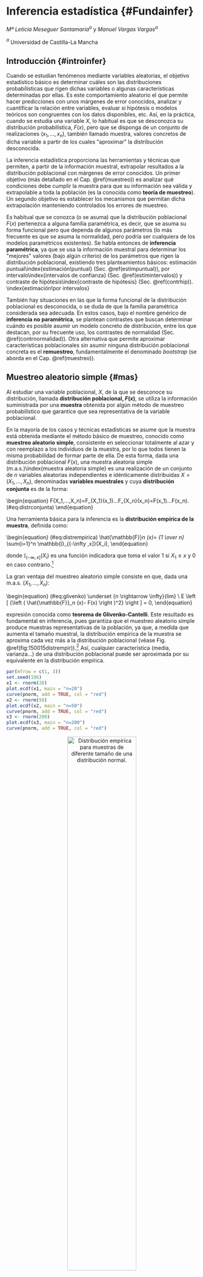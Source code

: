 
# Inferencia estadística {#Fundainfer}

*Mª Leticia Meseguer Santamaría*$^{a}$ y *Manuel Vargas Vargas*$^{a}$

$^{a}$ Universidad de Castilla-La Mancha

## Introducción {#introinfer}

Cuando se estudian fenómenos mediante variables aleatorias, el objetivo estadístico básico es determinar cuáles son las distribuciones probabilísticas que rigen dichas variables o algunas características determinadas por ellas. Es este comportamiento aleatorio el que permite hacer predicciones con unos márgenes de error conocidos, analizar y cuantificar la relación entre variables, evaluar si hipótesis o modelos teóricos son congruentes con los datos disponibles, etc. Así, en la práctica, cuando se estudia una variable $X$, lo habitual es que se desconozca su distribución probabilística, $F(x)$, pero que se disponga de un conjunto de realizaciones $(x_1,...,x_n)$, también llamado muestra, valores concretos de dicha variable a partir de los cuales "aproximar" la distribución desconocida.

La inferencia estadística proporciona las herramientas y técnicas que permiten, a partir de la información muestral, extrapolar resultados a la distribución poblacional con márgenes de error conocidos. Un primer objetivo (más detallado en el Cap. \@ref(muestreo)) es analizar qué condiciones debe cumplir la muestra para que su información sea válida y extrapolable a toda la población (es la conocida como **teoría de muestreo**). Un segundo objetivo es establecer los mecanismos que permitan dicha extrapolación manteniendo controlados los errores de muestreo.

Es habitual que se conozca (o se asuma) que la distribución poblacional $F(x)$ pertenezca a alguna familia paramétrica, es decir, que se asuma su forma funcional pero que dependa de algunos parámetros (lo más frecuente es que se asuma la normalidad, pero podría ser cualquiera de los modelos paramétricos existentes). Se habla entonces de **inferencia paramétrica**, ya que se usa la información muestral para determinar los "mejores" valores (bajo algún criterio) de los parámetros que rigen la distribución poblacional, existiendo tres planteamientos básicos: estimación puntual\index{estimación!puntual} (Sec. \@ref(estimpuntual)), por intervalo\index{intervalos de confianza} (Sec. \@ref(estimintervalos)) y contraste de hipótesis\index{contraste de hipótesis} (Sec. \@ref(contrhip)).
\index{estimación!por intervalos}

También hay situaciones en las que la forma funcional de la distribución poblacional es desconocida, o se duda de que la familia paramétrica considerada sea adecuada. En estos casos, bajo el nombre genérico de **inferencia no paramétrica**, se plantean contrastes que buscan determinar cuándo es posible asumir un modelo concreto de distribución, entre los que destacan, por su frecuente uso, los contrastes de normalidad (Sec. \@ref(contrnormalidad)). Otra alternativa que permite aproximar características poblacionales sin asumir ninguna distribución poblacional concreta es el **remuestreo**, fundamentalmente el denominado *bootstrap* (se aborda en el Cap. \@ref(muestreo)).

## Muestreo aleatorio simple {#mas}

Al estudiar una variable poblacional, $X$, de la que se desconoce su distribución, llamada **distribución poblacional, $F(x)$**, se utiliza la información suministrada por una **muestra** obtenida por algún método de muestreo probabilístico que garantice que sea representativa de la variable poblacional. 

En la mayoría de los casos y técnicas estadísticas se asume que la muestra está obtenida mediante el método básico de muestreo, conocido como **muestreo aleatorio simple**, consistente en seleccionar totalmente al azar y con reemplazo a los individuos de la muestra, por lo que todos tienen la misma probabilidad de formar parte de ella. De esta forma, dada una distribución poblacional $F(x)$, una muestra aleatoria simple (m.a.s.)\index{muestra aleatoria simple} es una realización de un conjunto de $n$ variables aleatorias independientes e idénticamente distribuidas $X=(X_1,...,X_n)$, denominadas **variables muestrales** y cuya **distribución conjunta** es de la forma:

\begin{equation}
F(X_1,...,X_n)=F_{X_1}(x_1)...F_{X_n}(x_n)=F(x_1)...F(x_n).
(\#eq:distrconjunta)
\end{equation}

Una herramienta básica para la inferencia es la **distribución empírica de la muestra**, definida como:

\begin{equation}
(\#eq:distrempirica)
\hat{\mathbb{F}}_n (x)= {1 \over n} \sum_{i=1}^n \mathbb{I}_{(-\infty ,x]}(X_i),
\end{equation}

donde $\mathbb{I}_{(-\infty ,x]}(X_i)$ es una función indicadora que toma el valor 1 si $X_1 \leq x$ y 0 en caso contrario.[^Infe1]

[^Infe1]: Es decir, la distribución empírica de la muestra indica, para cada valor *x*, la proporción de elementos de la muestra que toman un valor menor o igual que él.

La gran ventaja del muestreo aleatorio simple consiste en que, dada una m.a.s. $(X_1,..., X_n)$:

\begin{equation}
(\#eq:glivenko)
\underset {n \rightarrow \infty}{lim} \ E \left [ {\left ( \hat{\mathbb{F}}_n (x)- F(x) \right )^2} \right ] = 0,
\end{equation}

expresión conocida como **teorema de Glivenko-Cantelli**. Este resultado es fundamental en inferencia, pues garantiza que el muestreo aleatorio simple produce muestras representativas de la población, ya que, a medida que aumenta el tamaño muestral, la distribución empírica de la muestra se aproxima cada vez más a la distribución poblacional (véase Fig. \@ref(fig:150015distrempir)).[^Infe2] Así, cualquier característica (media, varianza...) de una distribución poblacional puede ser aproximada por su equivalente en la distribución empírica.

[^Infe2]: Un tema que se abordará en el Cap. \@ref(muestreo) es la determinación del tamaño muestral necesario para que la aproximación tenga un error menor que uno prefijado.


```r
par(mfrow = c(1, 3))
set.seed(196)
x1 <- rnorm(20)
plot.ecdf(x1, main = "n=20")
curve(pnorm, add = TRUE, col = "red")
x2 <- rnorm(50)
plot.ecdf(x2, main = "n=50")
curve(pnorm, add = TRUE, col = "red")
x3 <- rnorm(200)
plot.ecdf(x3, main = "n=200")
curve(pnorm, add = TRUE, col = "red")
```

<div class="figure" style="text-align: center">
<img src="img/150015img01.png" alt="Distribución empírica para muestras de diferente tamaño de una distribución normal." width="60%" />
<p class="caption">(\#fig:150015distrempir)Distribución empírica para muestras de diferente tamaño de una distribución normal.</p>
</div>

Es muy frecuente que, a efectos de inferencia, no se estudie el comportamiento aleatorio de toda la muestra (su distribución conjunta), sino que interese el comportamiento de una función de la muestra que no dependa de ningún valor desconocido, $T(X)=T(X_1,...,X_n)$, llamada genéricamente **estadístico muestral**; dicho comportamiento vendrá determinado por la **distribución en el muestreo** del estadístico $T(X)$. El hecho de utilizar una m.a.s. permite establecer resultados de interés sobre los estadísticos o, en algunos casos, incluso obtener la distribución en el muestreo exacta de los estadísticos más usuales (Sec. \@ref(pobnormales)).

Así, dadas una variable poblacional $X$ con varianza finita y una m.a.s., se define la **media muestral** (aleatoria) como:

\begin{equation}
(\#eq:mediamuestral)
\bar X = \frac {X_1, + ... + X_n}{n}.
\end{equation}

El hecho de utilizar una m.a.s. garantiza que:

\begin{equation}
E[\bar X] = E[X] \ \text{;} \ Var(\bar X)=\frac{Var(X)}{n}.
\end{equation}

Este resultado es muy útil, ya que indica que la variabilidad de la media muestral es más pequeña que la variabilidad de la variable poblacional, siendo inversamente proporcional al tamaño muestral.

Otro estadístico muy utilizado es la **varianza muestral**,^[La varianza muestral, como estadístico, también es aleatorio.] que se define como:

\begin{equation}
(\#eq:varmuestral)
S^2 = {\sum_{i=1}^n \left ( X_i - \bar X \right ) ^2 \over n}.
\end{equation}

En este caso, su esperanza es:

\begin{equation}
E[S^2] = \frac {n-1}{n} Var[X],
\end{equation}

que no coincide con la varianza poblacional. Para evitar este hecho, se define la **cuasivarianza muestral** (aleatoria):

\begin{equation}
(\#eq:cuasivarmuestral)
S_c^2 = {\sum_{i=1}^n \left ( X_i - \bar X \right ) ^2 \over {n-1}},
\end{equation}

estadístico para el que sí se cumple que $E[S_c ^2] = Var[X]$, ya que existe una relación de proporcionalidad entre ambos estadísticos $nS^2 = (n-1)S_c ^2$.[^Infe3]

[^Infe3]: Muchos textos, sobre todo anglosajones, no hacen esta distinción, sino que denominan directamente "varianza muestral" a la cuasivarianza. En **R**, por ejemplo, las funciones `var()` o `sd()` proporcionan la cuasivarianza y cuasidesviación típica muestrales respectivamente, matiz que hay que tener siempre presente.

## Estimación puntual {#estimpuntual}
\index{estimación!puntual}
Sea una población caracterizada por una distribución poblacional, $F (x,\theta)$, de una familia paramétrica de la que se desconoce el valor del parámetro $\theta \in \Theta$, donde $\Theta$ es el espacio paramétrico (conjunto de posibles valores de $\theta$). Dada una m.a.s. $X=(X_1,...,X_n)$, se considera como *estimador* de $\theta$ a un estadístico muestral cuyo resultado sea un posible valor del parámetro:

\begin{equation}
(\#eq:estimador)
\hat{\theta}=T(X)=T(X_1,...,X_n) \in \Theta.
\end{equation}

La siguiente expresión corresponde al **error cuadrático medio** de un estimador:

\begin{equation}
(\#eq:ecm)
ECM_\theta (\hat{\theta})=E_\theta \left[ { \left ( \hat{\theta}-\theta \right ) ^2 } \right],
\end{equation}

que proporciona un valor medio del error que se comete al "aproximar" el verdadero valor $\theta$ por el resultado del estimador $\hat{\theta}$.
Así, el criterio de "mínimos cuadrados"\index{estimador!de mínimos cuadrados} propone utilizar el estimador que minimiza el error cuadrático medio:

\begin{equation}
\hat{\theta}_{MC}= \underset {\hat{\theta}} {min} E_\theta \left[ {\left ( \hat{\theta}-\theta \right )^2} \right].
\end{equation}

Desarrollando la expresión del ECM (\ref{eq:ecm}), este se puede reexpresar como:

\begin{equation}
ECM_\theta (\hat{\theta})=Var_\theta (\hat{\theta}) + \left ( E_{\theta}(\hat{\theta}) - \theta \right ) ^2  = Var_\theta (\hat{\theta}) + b_\theta ^2 (\hat{\theta}),
\end{equation}

donde $b_\theta(\hat{\theta}) =\left ( E_{\theta}(\hat{\theta}) - \theta \right )$ se conoce como **sesgo** del estimador (*bias*, en inglés). Así, el ECM de un estimador depende de su varianza y de su sesgo al cuadrado.

Por tanto, la determinación del "mejor" estimador, bajo el criterio de mínimos cuadrados, se puede llevar a cabo en dos pasos:

- Seleccionar estimadores "insesgados", es decir, de sesgo cero, o sea, $E(\hat{\theta})=\theta$ (el valor medio del estimador coincide con el parámetro).

- De entre los estimadores inesgados, seleccionar el de varianza mínima,  $Var(\hat{\theta}_{MC})= \underset {\hat{\theta}} {min} Var(\hat{\theta})$.

Queda fuera del objetivo de este capítulo plantear la obtención del estimador de mínimos cuadrados para cualquier distribución poblacional y parámetros, que el lector interesado puede encontrar en cualquier texto teórico de inferencia estadística [@martin2007fundamentos; @CasellaBerger2007; @Blais2020; @Almudevar2021].

Otro planteamiento para encontrar estimadores puntuales se basa en la función de densidad conjunta de la muestra, que depende de esta y del parámetro que caracteriza a la distribución poblacional:

\begin{equation}
(\#eq:verosimilitud)
f(x_1,...,x_n;\theta)=f(x_1;\theta)...f(x_n;\theta)=L(\theta;x_1,...,x_n).
\end{equation}

Considerando el parámetro como fijo, la función se interpreta como la densidad de probablilidad de la muestra. Sin embargo, si se considera que la muestra está dada, entonces se puede interpretar como una función del parámetro que mide la **verosimilitud** (*likelihood*, en inglés) de cada valor del parámetro en función de la muestra obtenida. Así, el criterio para determinar el "mejor" estimador puede ser seleccionar aquel que maximiza la función de verosimilitud; se obtiene entonces el conocido como **estimador máximo verosímil**: \index{estimador!máximo verosímil}

\begin{equation}
\hat{\theta}_{MV}= \underset {\theta} {max} L(\theta;x_1,...,x_n).
\end{equation}

Para el cálculo del estimador máximo verosímil no se suele utilizar la función de verosimilitud, sino su logaritmo (que alcanza los máximos y mínimos en los mismos puntos), derivando respecto al parámetro e igualando a cero (ecuación de verosimilitud).

Este método suele proporcionar estimadores con buenas propiedades estadísticas y, en muchos casos, suele conducir al mismo resultado que el método de mínimos cuadrados.[^Infe4] En las distribuciones usuales, es relativamente sencillo obtener la ecuación de verosimilitud y resolverla, por lo que se dispone de estimadores máximo verosímiles conocidos. En modelos más elaborados, la resolución de la ecuación de verosimilitud se puede complicar, hasta el extremo de que haya que recurrir a métodos numéricos de aproximación.

[^Infe4]: En las distribuciones usuales es así, salvo que el estimador de máxima verosimilitud sea sesgado, como es el caso de estimar la varianza en una distibución normal.

Una alternativa computacionalmente más sencilla es la basada en el conocido como **método de los momentos**. El planteamiento básico es expresar el parámetro en función de los momentos poblacionales (esperanza, varianza, etc.) y utilizar como estimador la misma función pero de los momentos muestrales (media muestral, varianza muestral, etc.). En las distribuciones más usuales, los parámetros suelen ser momentos poblacionales o transformaciones simples de estos, por lo que el método de los momentos es muy sencillo. Como contrapartida, es más difícil evaluar las propiedades estadísticas de estos estimadores, salvo que coincidan con los de mínimos cuadrados o de máxima verosimilitud.

En **R**, el paquete `fdistrplus` dispone de la función `fitdist()`, que permite la obtención de los estimadores para las distribuciones usuales por diversos métodos, incluidos el de máxima verosimilitud (`mle`) y el de los momentos (`mme`).




## Estimación por intervalos {#estimintervalos}
\index{intervalos de confianza}
Dado que todo estimador es una variable aleatoria, su valor concreto, la "estimación" del parámetro $\hat\theta$, depende de la muestra. Esta variación muestral ocasiona incertidumbre sobre la estimación. Una forma de incluir esta variabilidad en la estimación puede consistir en sustituir la estimación puntual por un intervalo de valores en el que se tenga un cierto nivel de confianza de que contenga al verdadero valor del parámetro.

El método más extendido para obtener **intervalos de confianza** consiste en utilizar un estimador puntual y su distribución en el muestreo para construir un intervalo que contenga, con cierta probabilidad $(1-\alpha)$, el verdadero valor $\theta$:

\begin{equation}
(\#eq:interconfianza)
IC_{(1-\alpha)}=[LIC , LSC] \ \text{tal que} \ P \left ( LIC \leq \theta \leq LSC  \right ) = (1-\alpha),
\end{equation}

donde los límites inferior (LIC) y superior (LSC) de confianza, denominados **valores críticos**, dependen de la desviación típica del estimador y de constantes asociadas a su distribución y al nivel de confianza $(1-\alpha)$. En esta ecuación, tanto el LIC como el LSC son variables aleatorias; cuando se utilizan los datos de una muestra, se convierten en valores reales, por lo que no se puede hablar de "probabilidad de que el parámetro esté dentro del intervalo", sino que se habla de "confianza en que el intervalo contenga el valor del parámetro". 

En **R**, el paquete `Rlab` permite obtener los valores críticos de las distribuciones usuales a través de los cuantiles, anteponiendo *q* al nombre de la distribución (véase la Tabla \@ref(tab:distribuciones)); por ejemplo, usando las funciones `qbinom()`, `qnorm()`, `qt()`, `qf()`, etc. Igualmente, el paquete `DescTools` dispone de funciones para calcular intervalos de confianza en poblaciones normales para la media (`MeanCI()`), la diferencia de medias (`MeanDiffCI()`), la mediana (`MedianCI()`), cualquier cuantil (`QuantileCI()`) o la varianza (`VarCI()`). Por último, en el caso de no conocer la distribución en el muestreo del estimador, se puede recurrir al remuestreo por *bootstrap*, que se detallará en el Cap. \@ref(muestreo), indicando el método `boot` en las funciones anteriores.




## Contrastes de hipótesis {#contrhip}
\index{contraste de hipótesis}
Hay situaciones donde no interesa tanto estimar el valor de un parámetro, sino decidir si la información muestral es congruente con algún valor concreto del parámetro. En estos casos, se puede establecer como **hipótesis** que el parámetro toma un valor concreto y **contrastar** si es verosímil haber obtenido el resultado muestral dado. Este planteamiento se conoce como **contrastes de significación**.

Así, se establece una hipótesis, históricamente conocida como **hipótesis nula**, que determina un valor del parámetro:

\begin{equation}
H_0 \equiv \theta = \theta_0.
\end{equation}

Suponiendo cierta la hipótesis nula, la distribución muestral del estimador permite obtener la probabilidad de observar un valor del estimador más "distante" del valor del parámetro fijado en la hipótesis nula que el obtenido en la muestra, probabilidad conocida como **$p-$valor**:\index{p-valor@\textit{p}-valor} si es muy pequeño, es muy poco probable que se observe el valor obtenido en la muestra cuando la hipótesis es cierta, por lo que la evidencia empírica no es congruente con ella; si no es pequeño, dicho valor es probable que se observe (bajo la hipótesis nula), por lo que no habría evidencia empírica "en contra" de ella.

Se habla de **$p-$valor bilateral** o "a dos colas" cuando la distancia se considera tanto por la derecha como por la izquierda de la distribución del estimador bajo la hipótesis nula. En caso de que se considere solo por la izquierda o por la derecha, se habla de **$p-$valor unilateral** (a la izquierda o a la derecha, respectivamente) o "a una cola". La comparación (distancia) entre el valor del parámetro establecido en la hipótesis nula y el del estimador de dicho parámetro puede llevarse a cabo por diferencia (tal es el caso del contraste de medias) o por cociente (caso de los contrastes de varianzas).

Habitualmente, se considera que un $p-$valor por debajo de 0,05 ya indica que la evidencia empírica no permite asumir como cierta la hipótesis nula, expresándose como que el valor del parámetro es "significativamente distinto (menor o mayor)" que $\theta_0$. También es posible interpretar el $p-$valor como "la probabilidad máxima de cometer el error de rechazar la hipótesis nula cuando es cierta", abreviado como "tamaño del error si se rechaza la hipótesis nula".

Estos contrastes de significación, originalmente desarrollados por Ronald Fisher, fueron incluidos en un esquema de toma de decisiones por Jerzy Neyman y Egon Pearson, planteando que, de no ser cierta la hipótesis nula, se debe plantear una hipótesis alternativa $H_1$. La decisión de qué hipótesis resulta más congruente con los datos se basa en la comparación por cociente de las verosimilitudes de la muestra bajo cada una de ellas, decidiendo el rechazo de la hipótesis nula a favor de la alternativa cuando dicho cociente es, en probabilidad, inferior a un valor prefijado, $\alpha$, conocido como **nivel de significación**. Dependiendo de la estructura de las hipótesis (simples, si solo determinan un valor del parámetro, o compuestas, si determinan más de uno; a su vez, unilaterales si los valores son todos menores, o mayores, que uno dado, o bilaterales en caso contrario) la regla de decisión del contraste resulta más o menos compleja de obtener.

Cuando se adopta el planteamiento decisional de Neyman-Pearson, el nivel de significación permite evaluar la probabilidad de rechazar la hipótesis nula cuando es cierta (conocida también como **probabilidad de error de tipo I**, $\alpha$), pero también la probabilidad de aceptar como cierta $H_0$ cuando es más correcta $H_1$ (denominada **probabilidad de error de tipo II**, $\beta$) o, equivalentemente, su complementario: la probabilidad de rechazar $H_0$ cuando $H_1$ es más correcta, probabilidad conocida como **potencia del contraste**, $(1-\beta)$. Si la hipótesis alternativa es simple, es posible evaluar la potencia, por lo que se tiene una medida probabilística de la magnitud de ambos errores (de tipo I y de tipo II), lo cual permite una valoración completa del resultado de la regla de decisión (contraste de hipótesis). Sin embargo, si la hipótesis $H_1$ es compuesta, la magnitud de la potencia es una función evaluada en el rango de valores que establezca dicha hipótesis. En este caso, se dispone de una medida probabilística del error de tipo I pero no del error de tipo II, puesto que depende de valores concretos del parámetro que no son especificados en la hipótesis alternativa, $H_1$.

Computacionalmente, dada la información muestral, es más fácil calcular el *p*--valor que plantear el esquema de decisión de Neyman-Pearson, por lo que es la estrategia utilizada en la práctica. 

Dado el carácter breve e introductorio de este capítulo, no se profundizará más en este esquema de decisión, que puede consultarse, por ejemplo, en @CasellaBerger2007, @Blais2020 o @Almudevar2021, entre otros muchos.




## Inferencia estadística paramétrica sobre poblaciones normales {#pobnormales}

Como consecuencia del teorema central del límite (Sec. \@ref(tcl)), el supuesto de que la distribución poblacional es una normal es el caso más habitual en la práctica, siendo requisito básico en muchísimas técnicas estadísticas. En este caso, las distribuciones muestrales de los estimadores de los parámetros poblacionales, tanto de la media $\mu$ como de la varianza $\sigma^2$, son conocidas, lo que facilita la construcción de intervalos de confianza y contrastes de hipótesis.

Así, dada una distribución poblacional normal y una m.a.s. de tamaño $n$, 

- Para estimar la varianza poblacional, $\sigma ^2$, el estimador máximo verosímil es la varianza muestral \@ref(eq:varmuestral), que es sesgado. El estimador insesgado es la cuasivarianza muestral \@ref(eq:cuasivarmuestral). Sus distribuciones en el muestreo, en el caso habitual de que la media poblacional sea desconocida, son:

\begin{equation}
{n S^2 \over \sigma^2} = {(n-1) S_c^2 \over \sigma^2} \sim \chi^2_{n-1}.
\end{equation}

Así, el intervalo de confianza a nivel $(1-\alpha)$ es:

\begin{equation}
IC_{(1-\alpha)} =\left [ {n s^2 \over {\chi^2_{n-1,\alpha /2}}} , {n s^2 \over {\chi^2_{n-1, 1-\alpha /2}}}  \right ],
\end{equation}

o, equivalentemente, usando la proporcionalidad entre varianza y cuasivarianza muestrales:

\begin{equation}
IC_{(1-\alpha)} = \left [ {(n-1) s_c^2 \over {\chi^2_{n-1,\alpha /2}}} , {(n-1) s_c^2 \over {\chi^2_{n-1, 1-\alpha /2}}}  \right ],
\end{equation}

donde $\chi ^2 _{n-1,\alpha / 2}$ representa el cuantil en la distribución.^[Nótese que en los IC se utilizan los valores observados del estimador,  $s^2$ o $S_c^2$, según se haya utilizado como estimador la varianza o la cuasivarianza. Lo mismo ocurre en los demás intervalos.] 

Para el contraste de $H_0 \equiv \sigma^2 = \sigma_0^2$, la "distancia" es ${n s^2 \over \sigma^2_0} = {(n-1) s_c^2 \over \sigma_0^2}$, lo que permite calcular los *p*--valores mediante una distribución $\chi^2_{n-1}$.^[Nótese que la "distancia" no involucra solo al valor observado del estimador y el valor del parámetro bajo la hipótesis nula, sino también una constante (en este caso $n$ o $n-1$). Ello se hace porque así el valor de esta "distancia" puede compararse directamente con el facilitado por las tablas de la distribución probabilística correspondiente (en este caso una Chi-cuadrado).]

Para el caso de querer estimar la desviación típica, basta con calcular la raíz cuadrada del estimador de la varianza, o si se busca un intervalo de confianza, la raíz de los extremos del intervalo para la varianza. Los contrastes de hipótesis son equivalentes, ya que $\sigma^2=\sigma_0^2 \equiv \sigma = \sigma_0$.

- Para estimar el parámetro $\mu$ se utiliza el estimador media muestral $\hat{\mu} = \bar X$, en el que coinciden los métodos de mínimos cuadrados, de máxima verosimilitud y de los momentos, siendo insesgado y de varianza mínima.

Si la varianza poblacional es conocida, la distribución en el muestreo de la media muestral es:

\begin{equation}
\bar X \sim N \left ( \mu , {\sigma \over {\sqrt{n}}} \right ) \equiv {\bar X - \mu \over {\sigma / \sqrt n}} \sim N(0,1).
\end{equation}

El intervalo de confianza a nivel $(1-\alpha)$ es:

\begin{equation}
IC_{(1-\alpha)} =\left [ \bar x - z_{\alpha / 2} {\sigma \over \sqrt n} , \bar x + z_{\alpha / 2} {\sigma \over \sqrt n}  \right ],
\end{equation}

donde $z_{\alpha/2}$ representa el cuantil en una distribución normal estándar.

Para el contraste de $H_0 \equiv \mu = \mu_0$, la "distancia" es $\bar X - \mu_0 \over \sigma / \sqrt n$, lo que permite calcular los $p-$valores, directamente, mediante una distribución $N(0,1)$.

Si la varianza poblacional es desconocida, se sustituye por su estimación, por lo que la distribución en el muestreo de la media muestral es:

\begin{equation}
{\bar X - \mu \over {S / \sqrt {n-1}}} \equiv {\bar X - \mu \over {S_c / \sqrt n}} \sim t_{n-1}.
\end{equation}

El intervalo de confianza a nivel $(1-\alpha)$ es:

\begin{equation}
IC_{(1-\alpha)} =\left [ \bar x - t_{n-1,\alpha / 2} {s \over \sqrt {n-1}} , \bar c + t_{n-1, \alpha / 2} {s \over \sqrt {n-1}}  \right ],
\end{equation}

o, equivalentemente:

\begin{equation}
IC_{(1-\alpha)} = \left [ \bar x - t_{n-1,\alpha / 2} {s_c \over \sqrt n} , \bar x + t_{n-1, \alpha / 2} {s_c \over \sqrt n}  \right ],
\end{equation}

donde $t_{n-1,\alpha/2}$ representa el cuantil de la distribución *t*--Student.

Para el contraste de $H_0 \equiv \mu = \mu_0$, la "distancia" es ${\bar X - \mu_0 \over S / \sqrt {n-1}} = {\bar X - \mu_0 \over S_c / \sqrt n}$, lo que permite calcular los *p*--valores mediante una distribución $t_{n-1}$.

A continuación, el interés se centra en la comparación de dos poblaciones normales independientes, X e Y, a partir de muestras $(X_1,...,X_n)$ y $(Y_1,...,Y_m)$:


- Para la comparación de las varianzas poblacionales (una es mayor que la otra, o al revés; y que se lleva a cabo mediante el cociente de las correspondientes varianzas o cuasivarianzas muestrales), se tiene que: 

\begin{equation}
{{{m S_Y^2} \over {(m-1)\sigma_Y^2}} \over {{n S_X^2} \over {(n-1)\sigma_X^2}}} \equiv {S_{cY}^2 / \sigma_Y^2 \over S_{cX} ^2 / \sigma_X^2} \sim F_{m-1,n-1},
\end{equation}

lo cual permite calcular intervalos de confianza de forma idéntica a la expuesta en los casos anteriores pero con la distribución $F$. Un caso muy frecuente es querer contrastar si ambas varianzas poblacionales son iguales (el cociente entre ellas es la unidad).

- Para la comparación de las medias poblacionales (que se lleva a cabo mediante la diferencia de las correspondientes medias muestrales), el caso más común es asumir que las varianzas (aunque desconocidas) son iguales, por lo que el estimador es:

\begin{equation}
{(\bar X - \bar Y)-(\mu_X - \mu_Y) \over \sqrt{{nS_X^2+mS_Y^2} \over n+m-2} \sqrt{{1\over n} + {1 \over m}}} \sim t_{n+m-2},
\end{equation}

si se utiliza la varianza muestral como estimador de su homónima poblacional, o:

\begin{equation}
{(\bar X - \bar Y)-(\mu_X - \mu_Y) \over \sqrt{{(n-1)S_{cX}^2+(m-1)S_{cY}^2} \over n+m-2} \sqrt{{1\over n} + {1 \over m}}} \sim t_{n+m-2},
\end{equation}
si se utiliza la cuasivarianza muestral.

Al utilizarse distribuciones *t*--Student, los intervalos de confianza y contrastes de hipótesis son similares a los del caso de una única población con las correcciones pertinentes.

## Inferencia sobre poblaciones normales con **R** {#ejemplopobnorm}

Los datos sobre calidad del aire en la ciudad de Nueva York (`airquality`) incluyen la variable `Wind`, que recoge, en mph, la velocidad del viento entre el día 1 de mayo y el 30 de septiembre de 1973. Los datos de dicha variable se dividen en dos variables $X=\text{Velocidad del viento hasta el 15 de julio}$ e $Y=\text{Velocidad del viento desde el 16 de julio}$. Asumiendo que las distribuciones poblacionales son normales, se propone:

a) Obtener una estimación de la velocidad media y de la desviación típica de ambas variables, usando el método de máxima verosimilitud.


```r
library("Rlab")
library("fitdistrplus")
x <- airquality$Wind[1:76]
y <- airquality$Wind[77:153] # Se particiona la muestra en los dos períodos
mle_x <- fitdist(x, distr = "norm", method = "mle")
mle_y <- fitdist(y, distr = "norm", method = "mle")
mle_x
#> Fitting of the distribution ' norm ' by maximum likelihood 
#> Parameters:
#>       estimate Std. Error
#> mean 10.640789  0.4274723
#> sd    3.726618  0.3022685
mle_y
#> Fitting of the distribution ' norm ' by maximum likelihood 
#> Parameters:
#>      estimate Std. Error
#> mean 9.283117  0.3581657
#> sd   3.142891  0.2532613
```

El resultado muestra las estimaciones de la media y la desviación típica de la velocidad del viento (junto al "error estándar" o desviación típica de los estimadores respectivos) para las dos variables anteriormente creadas.

La orden `plot(mle_x)` permite visualizar la congruencia entre la muestra y la distribución probabilística basada en las estimaciones realizadas; por ejemplo, optando por el primer período, se obtiene la Fig. \@ref(fig:150015mle), que representa el histograma de los valores muestrales junto a la distribución teórica construida con las estimaciones.


```r
plot(mle_x)
```

<div class="figure" style="text-align: center">
<img src="img/150015img02.png" alt="Resultados gráficos de la estimación por máxima verosimilitud." width="60%" />
<p class="caption">(\#fig:150015mle)Resultados gráficos de la estimación por máxima verosimilitud.</p>
</div>

b) Construir un intervalo de confianza para la velocidad media del viento hasta el 15 de julio, con un nivel de confianza del 95%.


```r
library("DescTools")
MeanCI(x, conf.level = 0.95)
#>      mean    lwr.ci    upr.ci 
#> 10.640789  9.783563 11.498016
```

c) Calcular un intervalo de confianza para la desviación típica de la velocidad del viento desde el 16 de julio, con un nivel de confianza del 90%.


```r
sqrt(VarCI(y, conf.level = 0.9))
#>      var   lwr.ci   upr.ci 
#> 3.163501 2.795147 3.655468
```

d) ¿Se puede considerar que las varianzas poblacionales en ambos períodos son iguales, con un nivel de significación del 1%?


```r
var.test(x, y, conf.level = 0.99, alternative = "two.sided")
#> 
#> 	F test to compare two variances
#> 
#> data:  x and y
#> F = 1.4062, num df = 75, denom df = 76, p-value = 0.1406
#> alternative hypothesis: true ratio of variances is not equal to 1
#> 99 percent confidence interval:
#>  0.7727136 2.5616496
#> sample estimates:
#> ratio of variances 
#>           1.406197
```

El estadístico *F* de Snedecor de contraste arroja un valor de 1,4062, con un $p-$valor de 0,1406. Como este $p-$valor no es pequeño (es superior al nivel de significación prefijado), no hay suficiente evidencia empírica como para rechazar la hipótesis nula de igualdad de varianzas.

e) Teniendo en cuenta los resultados del apartado anterior, ¿se puede afirmar que la velocidad media del viento en el primer período es mayor que la del segundo, con un nivel de significación del 1%?


```r
t.test(x, y, conf.level = 0.99, alternative = "greater", var.equal = TRUE)
#> 
#> 	Two Sample t-test
#> 
#> data:  x and y
#> t = 2.4212, df = 151, p-value = 0.008328
#> alternative hypothesis: true difference in means is greater than 0
#> 99 percent confidence interval:
#>  0.03918338        Inf
#> sample estimates:
#> mean of x mean of y 
#> 10.640789  9.283117
```

Un *p*--valor tan bajo (0,008, inferior al nivel de significación prefijado) indica que existe suficiente evidencia empírica como para rechazar la hipótesis nula de igualdad de medias; en otros términos, la evidencia empírica no es suficiente para rechazar, con un nivel de confianza del 99%, que la velocidad media del viento en el primer período es superior a la del segundo.


## Inferencia estadística no paramétrica: contrastes de normalidad {#contrnormalidad}

Hasta ahora, se ha supuesto que la distribución muestral del estimador era "funcionalmente" conocida, aunque dependiente de un parámetro (o varios). Sin embargo, hay situaciones donde no se conoce cómo se distribuyen los datos, debiendo decidir qué distribución los ha generado. Es lo que se conoce como **inferencia estadística no paramétrica**. En este capítulo no se aborda un planteamiento sistemático de esta rama, sino que se presenta la situación más habitual en la práctica, que es decidir si se puede mantener que una muestra proviene de una distribución normal, supuesto básico en muchas técnicas estadísticas.

Posiblemente el test más potente para contrastar la normalidad sea la prueba de Shapiro-Wilks,\index{Shapiro-Wilks} que asume como hipótesis nula que los datos están generados por una distribución normal. Un rechazo de esta hipótesis ($p-$valor muy bajo) debería hacer reflexionar sobre la adecuación de muchas técnicas y la interpretación de los resultados. En **R**, la función `shapiro.test()` proporciona dicho contraste de normalidad.

Una alternativa es el uso del test de Kolmogorov-Smirnov, diseñado para comparar las distribuciones de dos muestras, fijando que una de ellas sea la distribución normal (este test puede ser igualmente utilizado para cualquier otra distribución usual). La función `ks.test()` permite en **R** obtener los resultados de este contraste.

Para ilustrar el uso del test de Shapiro-Wilk en **R** se recurre de nuevo a los datos sobre calidad del aire en la ciudad de Nueva York del ejemplo anterior (Sec. \@ref(ejemplopobnorm)) y se contrasta si se puede asumir que las variables `Temp` y `Wind` están generadas por distribuciones normales:


```r
shapiro.test(airquality$Temp)
#> 
#> 	Shapiro-Wilk normality test
#> 
#> data:  airquality$Temp
#> W = 0.97617, p-value = 0.009319
shapiro.test(airquality$Wind)
#> 
#> 	Shapiro-Wilk normality test
#> 
#> data:  airquality$Wind
#> W = 0.98575, p-value = 0.1178
```

Para la variable `Temp` el *p*--valor (0,0093) es muy bajo en comparación con los niveles de significación habituales (0,01; 0,05), por lo que hay suficiente evidencia empírica como para rechazar que dicha variable tenga una distribución normal. Por el contrario, en el caso de la variable `Wind`, el *p*--valor (0,1178) no es pequeño, por lo que no hay suficiente evidencia como para rechazar que esté generada por una distribución normal. La Fig. \@ref(fig:150015qqplots) muestra la comparación entre los cuantiles empíricos de ambas variables y los teóricos de una distribución normal.


```r
par(mfrow = c(1, 2))
qqnorm(airquality$Temp, main = "Normal Q-Q Plot for Temp")
qqnorm(airquality$Wind, main = "Normal Q-Q Plot for Wind")
```

<div class="figure" style="text-align: center">
<img src="img/150015img03.png" alt="Gráficos Q-Q normales para las variables Temp (izq.) y Wind (dcha.)." width="60%" />
<p class="caption">(\#fig:150015qqplots)Gráficos Q-Q normales para las variables Temp (izq.) y Wind (dcha.).</p>
</div>

::: {.infobox_resume data-latex=""}
### Resumen {-}

+ La inferencia estadística permite estimar la distribución poblacional de una variable a partir de la información suministrada por una muestra. Se abordan los métodos de estimación puntual de los principales parámetros poblacionales y la construcción de intervalos de confianza para ellos, así se implementan y resuelven una serie de contrastes de significación sobre diversas hipótesis.

+ Para el caso de poblaciones normales, se desarrollan las expresiones operativas de los métodos anteriores. 

+ Igualmente, en el ámbito de la inferencia no paramétrica, se presenta un contraste de normalidad que permite decidir cuándo el supuesto de normalidad es adecuado o no.

:::
